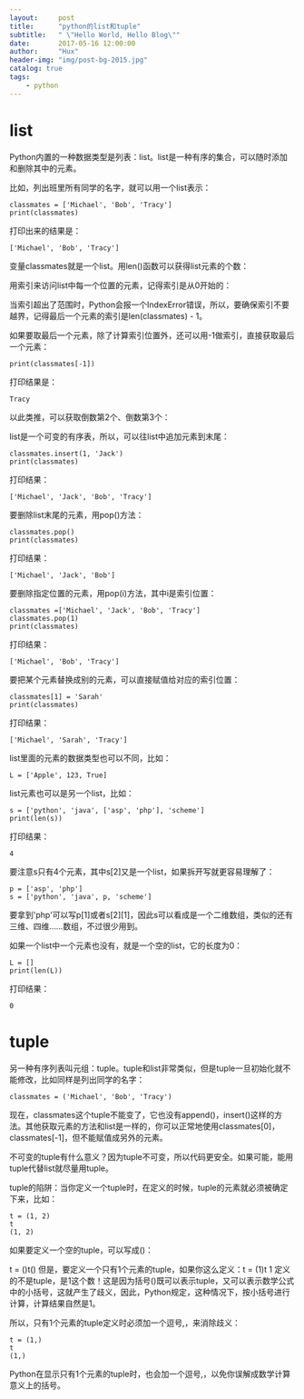 ```yaml
---
layout:     post
title:      "python的list和tuple"
subtitle:   " \"Hello World, Hello Blog\""
date:       2017-05-16 12:00:00
author:     "Hux"
header-img: "img/post-bg-2015.jpg"
catalog: true
tags:
    - python
---
```



# list

Python内置的一种数据类型是列表：list。list是一种有序的集合，可以随时添加和删除其中的元素。

比如，列出班里所有同学的名字，就可以用一个list表示：

```
classmates = ['Michael', 'Bob', 'Tracy']
print(classmates)
```
打印出来的结果是：
```
['Michael', 'Bob', 'Tracy']
```
变量classmates就是一个list。用len()函数可以获得list元素的个数：

用索引来访问list中每一个位置的元素，记得索引是从0开始的：

当索引超出了范围时，Python会报一个IndexError错误，所以，要确保索引不要越界，记得最后一个元素的索引是len(classmates) - 1。

如果要取最后一个元素，除了计算索引位置外，还可以用-1做索引，直接获取最后一个元素：
```
print(classmates[-1])
```
打印结果是：
```
Tracy
```
以此类推，可以获取倒数第2个、倒数第3个：

list是一个可变的有序表，所以，可以往list中追加元素到末尾：

```
classmates.insert(1, 'Jack')
print(classmates)
```
打印结果：

```
['Michael', 'Jack', 'Bob', 'Tracy']
```


要删除list末尾的元素，用pop()方法：

```
classmates.pop()
print(classmates)
```
打印结果：
```
['Michael', 'Jack', 'Bob']
```

要删除指定位置的元素，用pop(i)方法，其中i是索引位置：


```
classmates =['Michael', 'Jack', 'Bob', 'Tracy']
classmates.pop(1)
print(classmates)
```
打印结果：

```
['Michael', 'Bob', 'Tracy']
```
要把某个元素替换成别的元素，可以直接赋值给对应的索引位置：


```
classmates[1] = 'Sarah'
print(classmates)
```
打印结果：

```
['Michael', 'Sarah', 'Tracy']
```

list里面的元素的数据类型也可以不同，比如：


```
L = ['Apple', 123, True]
```

list元素也可以是另一个list，比如：


```
s = ['python', 'java', ['asp', 'php'], 'scheme']
print(len(s))
```

打印结果：

```
4
```

要注意s只有4个元素，其中s[2]又是一个list，如果拆开写就更容易理解了：

```
p = ['asp', 'php']
s = ['python', 'java', p, 'scheme']
```

要拿到'php'可以写p[1]或者s[2][1]，因此s可以看成是一个二维数组，类似的还有三维、四维……数组，不过很少用到。

如果一个list中一个元素也没有，就是一个空的list，它的长度为0：


```
L = []
print(len(L))
```

打印结果：

```
0
```

# tuple

另一种有序列表叫元组：tuple。tuple和list非常类似，但是tuple一旦初始化就不能修改，比如同样是列出同学的名字：


```
classmates = ('Michael', 'Bob', 'Tracy')
```

现在，classmates这个tuple不能变了，它也没有append()，insert()这样的方法。其他获取元素的方法和list是一样的，你可以正常地使用classmates[0]，classmates[-1]，但不能赋值成另外的元素。

不可变的tuple有什么意义？因为tuple不可变，所以代码更安全。如果可能，能用tuple代替list就尽量用tuple。

tuple的陷阱：当你定义一个tuple时，在定义的时候，tuple的元素就必须被确定下来，比如：


```
t = (1, 2)
t
(1, 2)
```

如果要定义一个空的tuple，可以写成()：

t = ()t()
但是，要定义一个只有1个元素的tuple，如果你这么定义：t = (1)t 1
定义的不是tuple，是1这个数！这是因为括号()既可以表示tuple，又可以表示数学公式中的小括号，这就产生了歧义，因此，Python规定，这种情况下，按小括号进行计算，计算结果自然是1。

所以，只有1个元素的tuple定义时必须加一个逗号,，来消除歧义：


```
t = (1,)
t
(1,)
```

Python在显示只有1个元素的tuple时，也会加一个逗号,，以免你误解成数学计算意义上的括号。
